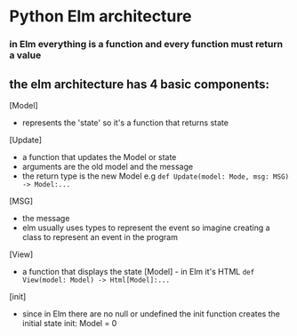 # Python Elm architecture

### in Elm everything is a function and every function must return a value


## the elm architecture has 4 basic components:

[Model] 
- represents the 'state' so it's a function that returns state



[Update]
- a function that updates the Model or state
- arguments are the old model and the message
- the return type is the new Model e.g `def Update(model: Mode, msg: MSG) -> Model:...`
    

[MSG]
- the message   
- elm usually uses types to represent the event
so imagine creating a class to represent an event in the program

 
[View]
- a function that displays the state [Model] - in Elm it's HTML
`def View(model: Model) -> Html[Model]:...`

[init]
- since in Elm there are no null or undefined
the init function creates the initial state
init: Model = 0   

